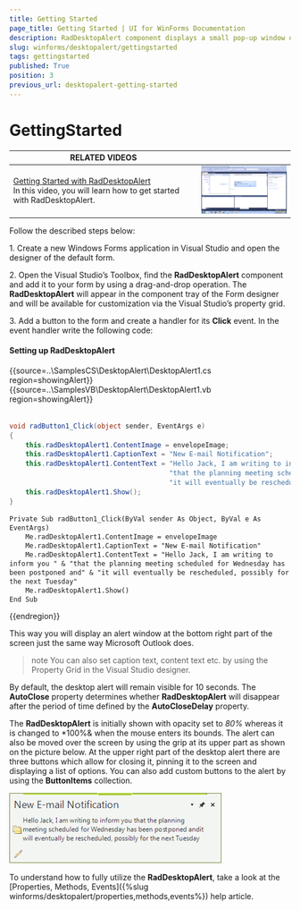 ```yaml
---
title: Getting Started
page_title: Getting Started | UI for WinForms Documentation
description: RadDesktopAlert component displays a small pop-up window on the screen to notify the user that a specific event has occurred in the application. 
slug: winforms/desktopalert/gettingstarted
tags: gettingstarted
published: True
position: 3
previous_url: desktopalert-getting-started
---
```


# GettingStarted

| RELATED VIDEOS |  |
| ------ | ------ |
|[Getting Started with RadDesktopAlert](http://tv.telerik.com/watch/winforms/getting-started-with-raddesktopalert)<br>In this video, you will learn how to get started with RadDesktopAlert.| ![desktopalert-overview 001](images/desktopalert-overview001.png)|

Follow the described steps below:

1\. Create a new Windows Forms application in Visual Studio and open the designer of the default form.

2\. Open the Visual Studio’s Toolbox, find the __RadDesktopAlert__ component and add it to your form by using a drag-and-drop operation. The __RadDesktopAlert__ will appear in the component tray of the Form designer and will be available for customization via the Visual Studio’s property grid.

3\. Add a button to the form and create a handler for its __Click__ event. In the event handler write the following code:   
     	
#### Setting up RadDesktopAlert 

{{source=..\SamplesCS\DesktopAlert\DesktopAlert1.cs region=showingAlert}} 
{{source=..\SamplesVB\DesktopAlert\DesktopAlert1.vb region=showingAlert}} 

````C#
    
void radButton1_Click(object sender, EventArgs e)
{
    this.radDesktopAlert1.ContentImage = envelopeImage;
    this.radDesktopAlert1.CaptionText = "New E-mail Notification";
    this.radDesktopAlert1.ContentText = "Hello Jack, I am writing to inform you " +
                                        "that the planning meeting scheduled for Wednesday has been postponed and" +
                                        "it will eventually be rescheduled, possibly for the next Tuesday";
    this.radDesktopAlert1.Show();
}

````
````VB.NET
Private Sub radButton1_Click(ByVal sender As Object, ByVal e As EventArgs)
    Me.radDesktopAlert1.ContentImage = envelopeImage
    Me.radDesktopAlert1.CaptionText = "New E-mail Notification"
    Me.radDesktopAlert1.ContentText = "Hello Jack, I am writing to inform you " & "that the planning meeting scheduled for Wednesday has been postponed and" & "it will eventually be rescheduled, possibly for the next Tuesday"
    Me.radDesktopAlert1.Show()
End Sub

````

{{endregion}} 

 
This way you will display an alert window at the bottom right part of the screen just the same way Microsoft Outlook does.

>note You can also set caption text, content text etc. by using the Property Grid in the Visual Studio designer.
>
	
By default, the desktop alert will remain visible for 10 seconds. The __AutoClose__ property determines whether __RadDesktopAlert__ will disappear after the period of time defined by the __AutoCloseDelay__ property.

The __RadDesktopAlert__ is initially shown with opacity set to *80%* whereas it is changed to *100%& when the mouse enters its bounds. The alert can also be moved over the screen by using the grip at its upper part as shown on the picture below. At the upper right part of the desktop alert there are three buttons which allow for closing it, pinning it to the screen and displaying a list of options. You can also add custom buttons to the alert by using the __ButtonItems__ collection.

![desktopalert-overview 002](images/desktopalert-overview002.png)

To understand how to fully utilize the __RadDesktopAlert__, take a look at the [Properties, Methods, Events]({%slug winforms/desktopalert/properties,methods,events%}) help article.
		


